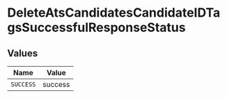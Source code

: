 # DeleteAtsCandidatesCandidateIDTagsSuccessfulResponseStatus


## Values

| Name      | Value     |
| --------- | --------- |
| `SUCCESS` | success   |